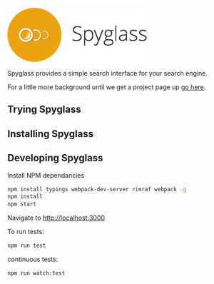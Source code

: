 
![Spyglass](branding/spyglass-sm.png)

Spyglass provides a simple search interface for your search engine.

For a little more background until we get a project page up [go here](http://www.opensourceconnections.com/2013/08/28/investing-in-client-side-search/).

## Trying Spyglass

## Installing Spyglass

## Developing Spyglass

Install NPM dependancies

```bash
npm install typings webpack-dev-server rimraf webpack -g
npm install
npm start
```

Navigate to [http://localhost:3000](http://localhost:3000)

To run tests:

```bash
npm run test
```

continuous tests:

```bash
npm run watch:test
```


